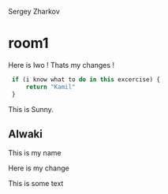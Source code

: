

Sergey Zharkov

# room1

Here is Iwo ! Thats my changes !

```javascript
 if (i know what to do in this excercise) {
     return "Kamil"
 }
```



This is Sunny.


## Alwaki


This is my name

Here is my change


<p>This is some text</p>

